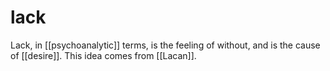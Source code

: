 # lack

Lack, in [[psychoanalytic]] terms, is the feeling of without, and is the cause of [[desire]]. This idea comes from [[Lacan]].

